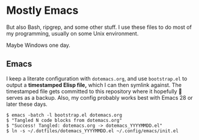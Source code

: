 # Mostly Emacs
But also Bash, ripgrep, and some other stuff. I use these files to do most of my programming, usually on some Unix environment.

Maybe Windows one day.

## Emacs
I keep a literate configuration with `dotemacs.org`, and use `bootstrap.el` to output a __timestamped Elisp file,__ which I can then symlink against. The timestamped file gets committed to this repository where it hopefully :crossed_fingers: serves as a backup. Also, my config probably works best with Emacs 28 or later these days.

```console
$ emacs -batch -l bootstrap.el dotemacs.org
$ "Tangled N code blocks from dotemacs.org"
$ "Success! Tangled: dotemacs.org -> dotemacs_YYYYMMDD.el"
$ ln -s ~/.dotfiles/dotemacs_YYYYMMDD.el ~/.config/emacs/init.el
```
